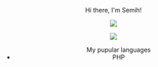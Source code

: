 <p align="center">Hi there, I'm Semih!</p>
<p align="center"><img src="https://github-readme-stats.vercel.app/api?username=TrFolwe"><p/>
<p align="center"><img src="https://github-readme-stats.vercel.app/api/top-langs/?username=TrFolwe&layout=compact"><p/>
<ul align="center", list-style-type="square">
  My pupular languages
  <li>PHP</li>
</ul>
